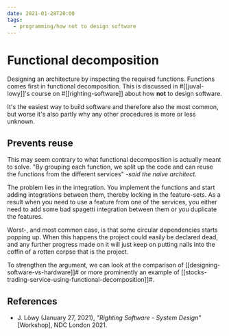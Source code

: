 ```yaml
---
date: 2021-01-28T20:00
tags: 
  - programming/how not to design software
---
```


# Functional decomposition

Designing an architecture by inspecting the required functions. Functions comes
first in functional decomposition. This is discussed in #[[juval-lowy]]'s
course on #[[righting-software]] about how **not** to design software.

It's the easiest way to build software and therefore also the most common, but
worse it's also partly why any other procedures is more or less unknown.

## Prevents reuse

This may seem contrary to what functional decomposition is actually meant to
solve. "By grouping each function, we split up the code and can reuse the
functions from the different services" *-said the naive architect.*

The problem lies in the integration. You implement the functions and start
adding integrations between them, thereby locking in the feature-sets. As a
result when you need to use a feature from one of the services, you either need
to add some bad spagetti integration between them or you duplicate the features.

Worst-, and most common case, is that some circular dependencies starts popping
up. When this happens the project could easily be declared dead, and any further
progress made on it will just keep on putting nails into the coffin of a rotten
corpse that is the project.

To strengthen the argument, we can look at the comparison of
[[designing-software-vs-hardware]]# or more prominently an example of
[[stocks-trading-service-using-functional-decomposition]]#.

## References

- J. Löwy (January 27, 2021), *"Righting Software - System Design"* [Workshop],
  NDC London 2021.
